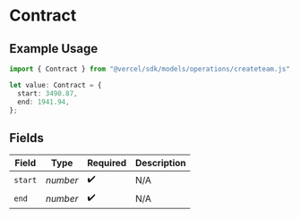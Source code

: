 # Contract

## Example Usage

```typescript
import { Contract } from "@vercel/sdk/models/operations/createteam.js";

let value: Contract = {
  start: 3490.87,
  end: 1941.94,
};
```

## Fields

| Field              | Type               | Required           | Description        |
| ------------------ | ------------------ | ------------------ | ------------------ |
| `start`            | *number*           | :heavy_check_mark: | N/A                |
| `end`              | *number*           | :heavy_check_mark: | N/A                |